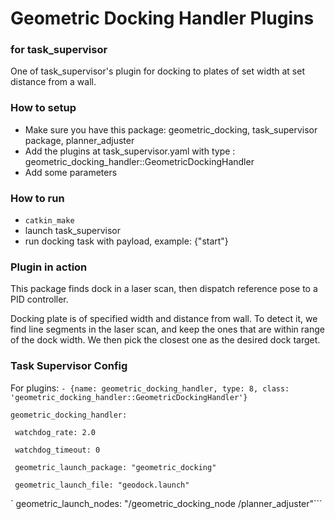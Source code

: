 # Geometric Docking Handler Plugins #
### for task_supervisor ###

One of task_supervisor's plugin for docking to plates of set width at set distance from a wall.

### How to setup ###
* Make sure you have this package: geometric_docking, task_supervisor package, planner_adjuster
* Add the plugins at task_supervisor.yaml with type : geometric_docking_handler::GeometricDockingHandler
* Add some parameters

### How to run ###
- `catkin_make`
- launch task_supervisor
- run docking task with payload, example: {"start"}

### Plugin in action ###
This package finds dock in a laser scan, then dispatch reference pose to a PID controller.

Docking plate is of specified width and distance from wall. To detect it, we find line segments in the laser scan, and keep the ones that are within range of the dock width. We then pick the closest one as the desired dock target.

### Task Supervisor Config ###
For plugins:
`- {name: geometric_docking_handler, type: 8, class: 'geometric_docking_handler::GeometricDockingHandler'}`

`geometric_docking_handler:`

 ` watchdog_rate: 2.0`

` watchdog_timeout: 0`

` geometric_launch_package: "geometric_docking"`

` geometric_launch_file: "geodock.launch"`

` geometric_launch_nodes: "/geometric_docking_node /planner_adjuster"```